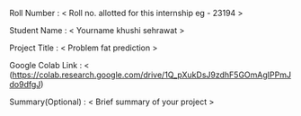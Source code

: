 Roll Number       :   < Roll no. allotted for this internship eg - 23194 >

Student Name      :   < Yourname  khushi sehrawat >

Project Title     :   < Problem fat prediction >

Google Colab Link :   < (https://colab.research.google.com/drive/1Q_pXukDsJ9zdhF5GOmAgIPPmJdo9dfgJ)

Summary(Optional) :   < Brief summary of your project >
